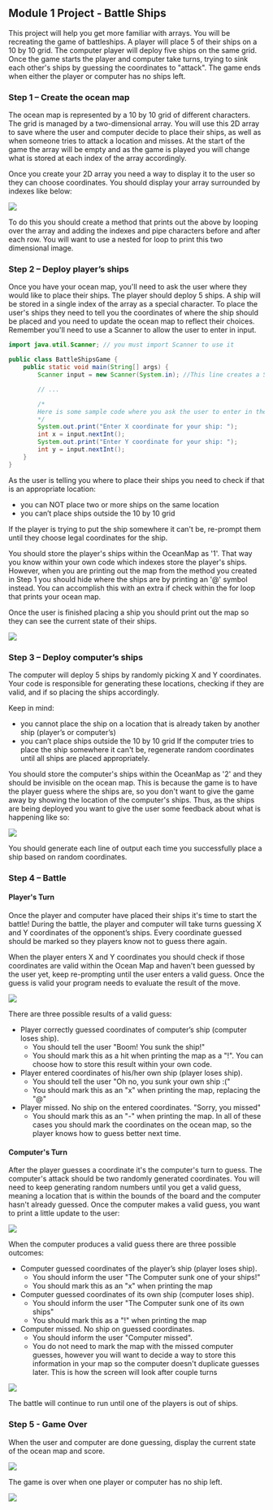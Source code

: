 ## Module 1 Project - Battle Ships

This project will help you get more familiar with arrays. You will be recreating the game of battleships. A player will place 5 of their ships on a 10 by 10 grid. The computer player will deploy five ships on the same grid. Once the game starts the player and computer take turns, trying to sink each other's ships by guessing the coordinates to "attack". The game ends when either the player or computer has no ships left.

### Step 1 – Create the ocean map
The ocean map is represented by a 10 by 10 grid of different characters. The grid is managed by a two-dimensional array. You will use this 2D array to save where the user and computer decide to place their ships, as well as when someone tries to attack a location and misses. At the start of the game the array will be empty and as the game is played you will change what is stored at each index of the array accordingly.

Once you create your 2D array you need a way to display it to the user so they can choose coordinates. You should display your array surrounded by indexes like below:

![](https://prod-edxapp.edx-cdn.org/assets/courseware/v1/e210b75d6f2b1270d4657ab8d6358a9d/asset-v1:Microsoft+DEV277x+2T2018+type@asset+block/1-initialScreen.png)

To do this you should create a method that prints out the above by looping over the array and adding the indexes and pipe characters before and after each row. You will want to use a nested for loop to print this two dimensional image.

### Step 2 – Deploy player’s ships

Once you have your ocean map, you'll need to ask the user where they would like to place their ships. The player should deploy 5 ships. A ship will be stored in a single index of the array as a special character. To place the user's ships they need to tell you the coordinates of where the ship should be placed and you need to update the ocean map to reflect their choices. Remember you'll need to use a Scanner to allow the user to enter in input.

```java
import java.util.Scanner; // you must import Scanner to use it

public class BattleShipsGame {
    public static void main(String[] args) {
        Scanner input = new Scanner(System.in); //This line creates a Scanner for you to use

        // ...

        /* 
        Here is some sample code where you ask the user to enter in the coordinates for where to place a ship
        */
        System.out.print("Enter X coordinate for your ship: ");
        int x = input.nextInt();
        System.out.print("Enter Y coordinate for your ship: ");
        int y = input.nextInt();
    }
}
```

As the user is telling you where to place their ships you need to check if that is an appropriate location:

- you can NOT place two or more ships on the same location
- you can’t place ships outside the 10 by 10 grid

If the player is trying to put the ship somewhere it can't be, re-prompt them until they choose legal coordinates for the ship.

You should store the player's ships within the OceanMap as '1'. That way you know within your own code which indexes store the player's ships. However, when you are printing out the map from the method you created in Step 1 you should hide where the ships are by printing an '@' symbol instead. You can accomplish this with an extra if check within the for loop that prints your ocean map.

Once the user is finished placing a ship you should print out the map so they can see the current state of their ships.

![](https://prod-edxapp.edx-cdn.org/assets/courseware/v1/7baeab8a0438e6f9d85b8f90fa69577c/asset-v1:Microsoft+DEV277x+2T2018+type@asset+block/2-battleShip.png)

### Step 3 – Deploy computer’s ships

The computer will deploy 5 ships by randomly picking X and Y coordinates. Your code is responsible for generating these locations, checking if they are valid, and if so placing the ships accordingly.

Keep in mind:

- you cannot place the ship on a location that is already taken by another ship (player’s or computer’s)
- you can’t place ships outside the 10 by 10 grid
If the computer tries to place the ship somewhere it can't be, regenerate random coordinates until all ships are placed appropriately.

You should store the computer's ships within the OceanMap as '2' and they should be invisible on the ocean map. This is because the game is to have the player guess where the ships are, so you don't want to give the game away by showing the location of the computer's ships. Thus, as the ships are being deployed you want to give the user some feedback about what is happening like so:

![](https://prod-edxapp.edx-cdn.org/assets/courseware/v1/ec4cbb8a395cdec27dc7ba4e5d7cd5d2/asset-v1:Microsoft+DEV277x+2T2018+type@asset+block/3-shipDeployed.png)

You should generate each line of output each time you successfully place a ship based on random coordinates.

### Step 4 – Battle
#### Player's Turn
Once the player and computer have placed their ships it's time to start the battle! During the battle, the player and computer will take turns guessing X and Y coordinates of the opponent’s ships. Every coordinate guessed should be marked so they players know not to guess there again.

When the player enters X and Y coordinates you should check if those coordinates are valid within the Ocean Map and haven't been guessed by the user yet, keep re-prompting until the user enters a valid guess. Once the guess is valid your program needs to evaluate the result of the move.

![](https://prod-edxapp.edx-cdn.org/assets/courseware/v1/9d44066122f8a39288fa30ea86b373c4/asset-v1:Microsoft+DEV277x+2T2018+type@asset+block/4-enterCoordinates.png)

There are three possible results of a valid guess:

- Player correctly guessed coordinates of computer’s ship (computer loses ship).
  - You should tell the user "Boom! You sunk the ship!"
  - You should mark this as a hit when printing the map as a "!". You can choose how to store this result within your own code.
- Player entered coordinates of his/her own ship (player loses ship).
  - You should tell the user "Oh no, you sunk your own ship :("
  - You should mark this as an "x" when printing the map, replacing the "@"
- Player missed. No ship on the entered coordinates. "Sorry, you missed"
  - You should mark this as an "-" when printing the map.
In all of these cases you should mark the coordinates on the ocean map, so the player knows how to guess better next time.

#### Computer's Turn
After the player guesses a coordinate it's the computer's turn to guess. The computer's attack should be two randomly generated coordinates. You will need to keep generating random numbers until you get a valid guess, meaning a location that is within the bounds of the board and the computer hasn't already guessed. Once the computer makes a valid guess, you want to print a little update to the user:

![](https://prod-edxapp.edx-cdn.org/assets/courseware/v1/d03acfdb22d8fe6de8e0436d7eb1410a/asset-v1:Microsoft+DEV277x+2T2018+type@asset+block/5-computerMiss.png)

When the computer produces a valid guess there are three possible outcomes:

- Computer guessed coordinates of the player’s ship (player loses ship).
  - You should inform the user "The Computer sunk one of your ships!"
  - You should mark this as an "x" when printing the map
- Computer guessed coordinates of its own ship (computer loses ship).
  - You should inform the user "The Computer sunk one of its own ships"
  - You should mark this as a "!" when printing the map
- Computer missed. No ship on guessed coordinates.
  - You should inform the user "Computer missed".
  - You do not need to mark the map with the missed computer guesses, however you will want to decide a way to store this information in your map so the computer doesn't duplicate guesses later.
This is how the screen will look after couple turns

![](https://prod-edxapp.edx-cdn.org/assets/courseware/v1/3641d1739f603f8e3f6ee29e09ff4fe5/asset-v1:Microsoft+DEV277x+2T2018+type@asset+block/7-coupleTurns.png)

The battle will continue to run until one of the players is out of ships.

### Step 5 - Game Over
When the user and computer are done guessing, display the current state of the ocean map and score.

![](https://prod-edxapp.edx-cdn.org/assets/courseware/v1/3be01c490e6cb7616a9ceb89b59ce1fe/asset-v1:Microsoft+DEV277x+2T2018+type@asset+block/6-oceanMap.png)

The game is over when one player or computer has no ship left.

![](https://prod-edxapp.edx-cdn.org/assets/courseware/v1/72c1c3336521c4dbd5bfadc164f7841e/asset-v1:Microsoft+DEV277x+2T2018+type@asset+block/8-gameOver.png)
